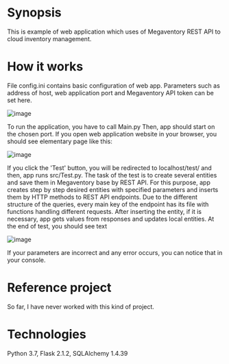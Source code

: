 # Synopsis
This is example of web application which uses of Megaventory REST API to cloud inventory management.


# How it works
File config.ini contains basic configuration of web app. Parameters such as address of host, web application port and Megaventory API token can be set here.

![image](https://user-images.githubusercontent.com/74925191/177056567-e936279d-fa53-4b1a-82ef-a7391a473da6.png)

To run the application, you have to call Main.py Then, app should start on the chosen port. If you open web application website in your browser, you should see elementary page like this:

![image](https://user-images.githubusercontent.com/74925191/177056219-2fd7c962-936e-4d36-94d4-abfe2f6dbbc2.png)

If you click the 'Test' button, you will be redirected to localhost/test/ and then, app runs src/Test.py. The task of the test is to create several entities and save them in Megaventory base by REST API. For this purpose, app creates step by step desired entities with specified parameters and inserts them by HTTP methods to REST API endpoints. Due to the different structure of the queries, every main key of the endpoint has its file with functions handling different requests. After inserting the entity, if it is necessary, app gets values from responses and updates local entities. At the end of test, you should see text

![image](https://user-images.githubusercontent.com/74925191/177057386-124a744c-b2ee-4825-8456-339a5112b8b1.png)

If your parameters are incorrect and any error occurs, you can notice that in your console.


# Reference project
So far, I have never worked with this kind of project. 


# Technologies
Python 3.7, 
Flask 2.1.2, 
SQLAlchemy 1.4.39
